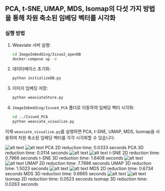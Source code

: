 ## PCA, t-SNE, UMAP, MDS, Isomap의 다섯 가지 방법을 통해 차원 축소된 임베딩 벡터를 시각화

### 실행 방법

1. Weaviate 서버 실행:
    ```sh
    cd ImageImbedding/Issue2_openDB
    docker-compose up -d
    ```

2. 데이터베이스 초기화:
    ```sh
    python initializeDB.py
    ```

3. 이미지 임베딩 저장:
    ```sh
    python weaviateStore.py
    ```

4. `ImageImbedding/Issue4_PCA` 폴더로 이동하여 임베딩 벡터 시각화:
    ```sh
    cd ../Issue4_PCA
    python weaviate_visualize.py
    ```

이제 `weaviate_visualize.py`를 실행하면 PCA, t-SNE, UMAP, MDS, Isomap을 사용하여 차원 축소된 임베딩 벡터를 각각 시각화할 수 있습니다.


![alt text](results/PCA_2D.png) ![alt text](results/PCA_3D.png)
PCA 2D reduction time: 0.0333 seconds
PCA 3D reduction time: 0.0114 seconds
![alt text](results/t-SNE_2D.png) ![alt text](results/t-SNE_3D.png)
t-SNE 2D reduction time: 0.7966 seconds
t-SNE 3D reduction time: 1.6408 seconds
![alt text](results/UMAP_2D.png) ![alt text](results/UMAP_3D.png)
UMAP 2D reduction time: 7.7996 seconds
UMAP 3D reduction time: 1.5023 seconds
![alt text](results/MDS_2D.png) ![alt text](results/MDS_3D.png)
MDS 2D reduction time: 0.6734 seconds
MDS 3D reduction time: 0.6665 seconds
![alt text](results/Isomap_2D.png) ![alt text](results/Isomap_3D.png)
Isomap 2D reduction time: 0.0523 seconds
Isomap 3D reduction time: 0.0263 seconds